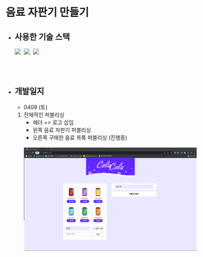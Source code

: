 # 음료 자판기 만들기

- ## 사용한 기술 스택

  <img src="https://img.shields.io/badge/HTML5-E34F26?style=flat-square&logo=HTML5&logoColor=white"/></a>&nbsp;
  <img src="https://img.shields.io/badge/CSS3-1572B6?style=flat-square&logo=CSS3&logoColor=white"/></a>&nbsp;
  <img src="https://img.shields.io/badge/JavaScript-F7DF1E?style=flat-square&logo=JavaScript&logoColor=white"/></a>&nbsp;

  <br><br>

- ## 개발일지
  - 0409 (토)
  1. 전체적인 퍼블리싱
     - 헤더 => 로고 삽입
     - 왼쪽 음료 자판기 퍼블리싱
     - 오른쪽 구매한 음료 목록 퍼블리싱 (진행중)
     <br><br>
     <div align="center">
       <img src="images/진행상황/0409.png" width="600">
     </div>
